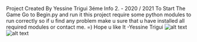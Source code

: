Project Created By Yessine Trigui 3éme Info 2. - 2020 / 2021
To Start The Game Go to Begin.py and run it
this project require some python modules to run correctly
so if u find any problem make u sure that u have installed all required modules
or contact me.
=) 
Hope u like It
-Yessine Trigui 
![alt text](https://yessinetrigui.tn/src/prjs/DG1.jpg)
![alt text](https://yessinetrigui.tn/src/prjs/DG2.jpg)
